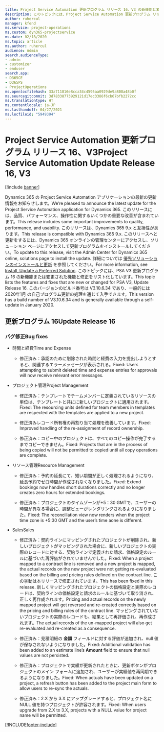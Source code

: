 ```yaml
---
title: Project Service Automation 更新プログラム リリース 16、V3 の新機能と変更点
description: このトピックには、Project Service Automation 更新プログラム リリース 16、V3 で利用可能な機能と修正をリスト化しています。
author: ruhercul
manager: kfend
ms.service: project-operations
ms.custom: dyn365-projectservice
ms.date: 02/18/2020
ms.topic: article
ms.author: ruhercul
audience: Admin
search.audienceType:
- admin
- customizer
- enduser
search.app:
- D365CE
- D365PS
- ProjectOperations
ms.openlocfilehash: 33a711816e8cca34c4595aa0929de9a808a48b0f
ms.sourcegitcommit: 3d78338773929121d17ec3386f6cb67bfb2272cc
ms.translationtype: HT
ms.contentlocale: ja-JP
ms.lasthandoff: 04/27/2021
ms.locfileid: "5949394"
---
```

# <a name="project-service-automation-update-release-16-v3"></a><span data-ttu-id="b654f-103">Project Service Automation 更新プログラム リリース 16、V3</span><span class="sxs-lookup"><span data-stu-id="b654f-103">Project Service Automation Update Release 16, V3</span></span>

[!include [banner](../includes/psa-now-project-operations.md)]

<span data-ttu-id="b654f-104">Dynamics 365 の Project Service Automation アプリケーションの最新の更新情報をお知らせします。</span><span class="sxs-lookup"><span data-stu-id="b654f-104">We’re pleased to announce the latest update for the Project Service Automation application for Dynamics 365.</span></span> <span data-ttu-id="b654f-105">このリリースには、品質、パフォーマンス、操作性に関するいくつかの重要な改善が含まれています。</span><span class="sxs-lookup"><span data-stu-id="b654f-105">This release includes some important improvements to quality, performance, and usability.</span></span>  <span data-ttu-id="b654f-106">このリリースは、Dynamics 365 9.x と互換性があります。</span><span class="sxs-lookup"><span data-stu-id="b654f-106">This release is compatible with Dynamics 365 9.x.</span></span> <span data-ttu-id="b654f-107">このリリースへと更新をするには、Dynamics 365 オンラインの管理センターにアクセスし、ソリューション ページにアクセスして更新プログラムをインストールしてください。</span><span class="sxs-lookup"><span data-stu-id="b654f-107">To update to this release, visit the Admin Center for Dynamics 365 online, solutions page to install the update.</span></span> <span data-ttu-id="b654f-108">詳細については [優先ソリューションのインストールと更新](/dynamics365/project-service/upgrade-psa-home-page) を参照してください。</span><span class="sxs-lookup"><span data-stu-id="b654f-108">For more information, see [Install, Update a Preferred Solution](/dynamics365/project-service/upgrade-psa-home-page).</span></span>
<span data-ttu-id="b654f-109">このトピックには、PSA V3 更新プログラム 16 の新機能または変更された機能と修正をリスト化しています。</span><span class="sxs-lookup"><span data-stu-id="b654f-109">This topic lists the features and fixes that are new or changed for PSA V3, Update Release 16.</span></span> <span data-ttu-id="b654f-110">このバージョンのビルド番号は V3.10.6.34 であり、一般的には 2020年1月 の自己プログラム更新の処理を通じて入手できます。</span><span class="sxs-lookup"><span data-stu-id="b654f-110">This version has a build number of V3.10.6.34 and is generally available through a self-update in January 2020.</span></span>


## <a name="update-release-16"></a><span data-ttu-id="b654f-111">更新プログラム 16</span><span class="sxs-lookup"><span data-stu-id="b654f-111">Update Release 16</span></span>

### <a name="bug-fixes"></a><span data-ttu-id="b654f-112">バグ修正</span><span class="sxs-lookup"><span data-stu-id="b654f-112">Bug fixes</span></span>

-   <span data-ttu-id="b654f-113">時間と経費</span><span class="sxs-lookup"><span data-stu-id="b654f-113">Time and Expense</span></span>

    -   <span data-ttu-id="b654f-114">修正済み：承認のために削除された時間と経費の入力を提出しようとすると、関連するエラーメッセージが表示される。</span><span class="sxs-lookup"><span data-stu-id="b654f-114">Fixed: Users attempting to submit deleted time and expense entries for approvals will now receive relevant error messages.</span></span>

-   <span data-ttu-id="b654f-115">プロジェクト管理</span><span class="sxs-lookup"><span data-stu-id="b654f-115">Project Management</span></span>

    -   <span data-ttu-id="b654f-116">修正済み：テンプレートでチームメンバーに定義されているリソースの単位は、テンプレートと共にに新しいプロジェクトに適用されます。</span><span class="sxs-lookup"><span data-stu-id="b654f-116">Fixed: The resourcing units defined for team members in templates are respected with the templates are applied to a new project.</span></span>

    -   <span data-ttu-id="b654f-117">修正済みレコード所有権の再割り当て処理を改善しています。</span><span class="sxs-lookup"><span data-stu-id="b654f-117">Fixed: Improved handling of the re-assignment of record ownership.</span></span>

    -   <span data-ttu-id="b654f-118">修正済み：コピー中のプロジェクトは、すべてのコピー操作が完了するまでコピーできません。</span><span class="sxs-lookup"><span data-stu-id="b654f-118">Fixed: Projects that are in the process of being copied will not be permitted to copied until all copy operations are complete.</span></span>

-   <span data-ttu-id="b654f-119">リソース管理</span><span class="sxs-lookup"><span data-stu-id="b654f-119">Resource Management</span></span>

    -   <span data-ttu-id="b654f-120">修正済み：予約の延長にて、短い期間が正しく処理されるようになり、延長予約でゼロ時間が作成されなくなりました。</span><span class="sxs-lookup"><span data-stu-id="b654f-120">Fixed: Extend bookings now handles short durations correctly and no longer creates zero hours for extended bookings.</span></span>

    -   <span data-ttu-id="b654f-121">修正済み：プロジェクトのタイムゾーンが+5：30 GMTで、ユーザーの時間が異なる場合に、調整ビューがレンダリングされるようになりました。</span><span class="sxs-lookup"><span data-stu-id="b654f-121">Fixed: The reconciliation view now renders when the project time zone is +5:30 GMT and the user’s time aone is different.</span></span>

-   <span data-ttu-id="b654f-122">Sales</span><span class="sxs-lookup"><span data-stu-id="b654f-122">Sales</span></span>

    -   <span data-ttu-id="b654f-123">修正済み：契約ラインにマッピングされたプロジェクトが削除され、新しいプロジェクトがマッピングされた場合に、新しいプロジェクトの実際のレコードに対する、契約ラインで定義された請求、価格設定のルールに基づいた再評価がされていませんでした。</span><span class="sxs-lookup"><span data-stu-id="b654f-123">Fixed: When a project mapped to a contract line is removed and a new project is mapped, the actual records on the new project were not getting re-evaluated based on the billing and pricing rules defined on the contract line.</span></span> <span data-ttu-id="b654f-124">この挙動は本リリースで修正されています。</span><span class="sxs-lookup"><span data-stu-id="b654f-124">This has been fixed in this release.</span></span> <span data-ttu-id="b654f-125">新しくマッピングされたプロジェクトの価格設定と実際のレコードは、契約ラインの価格設定と請求のルールに基づいて取り消され、正しく再作成されます。</span><span class="sxs-lookup"><span data-stu-id="b654f-125">Pricing and actual records on the newly mapped project will get reversed and re-created correctly based on the pricing and billing rules of the contract line.</span></span> <span data-ttu-id="b654f-126">マッピングされていないプロジェクトの実際のレコードも、結果として再評価され、再作成されます。</span><span class="sxs-lookup"><span data-stu-id="b654f-126">The actual records of the un-mapped project will also get re-evaluated and re-created as a consequence.</span></span>

    -   <span data-ttu-id="b654f-127">修正済み：見積明細の **金額** フィールドに対する評価が追加され、null 値が保存されないようになりました。</span><span class="sxs-lookup"><span data-stu-id="b654f-127">Fixed: Additional validation has been added to an estimate line’s **Amount** field to ensure that null values are not persisted.</span></span>

    -   <span data-ttu-id="b654f-128">修正済み：プロジェクトで実績が更新されたときに、更新ボタンがプロジェクトのメイン フォームに追加され、ユーザーが実績値を再同期できるようになりました。</span><span class="sxs-lookup"><span data-stu-id="b654f-128">Fixed: When actuals have been updated on a project, a refresh button has been added to the project main form to allow users to re-sync the actuals.</span></span>

    -   <span data-ttu-id="b654f-129">修正済み：2.X から 3.X にアップグレードすると、プロジェクト名に NULL 値を持つプロジェクトが許容されます。</span><span class="sxs-lookup"><span data-stu-id="b654f-129">Fixed: When users upgrade from 2.X to 3.X, projects with a NULL value for project name will be permitted.</span></span>



[!INCLUDE[footer-include](../includes/footer-banner.md)]